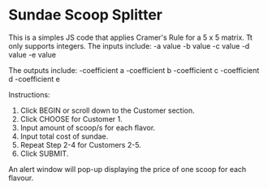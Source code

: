 # Sundae Scoop Splitter

This is a simples JS code that applies Cramer's Rule for a 5 x 5 matrix.
Tt only supports integers.
The inputs include:
  -a value
  -b value
  -c value
  -d value
  -e value

The outputs include:
  -coefficient a
  -coefficient b
  -coefficient c
  -coefficient d
  -coefficient e


Instructions:

1. Click BEGIN or scroll down to the Customer section.
2. Click CHOOSE for Customer 1.
3. Input amount of scoop/s for each flavor.
4. Input total cost of sundae.
5. Repeat Step 2-4 for Customers 2-5.
6. Click SUBMIT.

An alert window will pop-up displaying the price of one scoop for each flavour.
